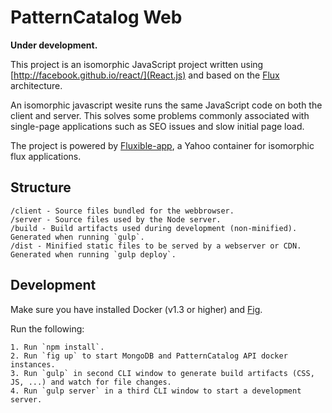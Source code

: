 # PatternCatalog Web

**Under development.**

This project is an isomorphic JavaScript project written using [http://facebook.github.io/react/](React.js) and
based on the [Flux](https://github.com/facebook/flux) architecture.

An isomorphic javascript wesite runs the same JavaScript code on both the client and server. This solves some problems
commonly associated with single-page applications such as SEO issues and slow initial page load.

The project is powered by [Fluxible-app](https://github.com/yahoo/fluxible-app), a Yahoo container for isomorphic flux
applications.

## Structure

    /client - Source files bundled for the webbrowser.
    /server - Source files used by the Node server.
    /build - Build artifacts used during development (non-minified). Generated when running `gulp`.
    /dist - Minified static files to be served by a webserver or CDN. Generated when running `gulp deploy`.

## Development

Make sure you have installed Docker (v1.3 or higher) and [Fig](http://www.fig.sh/).

Run the following:

    1. Run `npm install`.
    2. Run `fig up` to start MongoDB and PatternCatalog API docker instances.
    3. Run `gulp` in second CLI window to generate build artifacts (CSS, JS, ...) and watch for file changes.
    4. Run `gulp server` in a third CLI window to start a development server.

